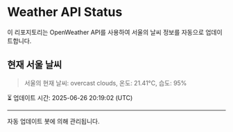 
# Weather API Status

이 리포지토리는 OpenWeather API를 사용하여 서울의 날씨 정보를 자동으로 업데이트합니다.

## 현재 서울 날씨
> 서울의 현재 날씨: overcast clouds, 온도: 21.41°C, 습도: 95%

⏳ 업데이트 시간: 2025-06-26 20:19:02 (UTC)

---
자동 업데이트 봇에 의해 관리됩니다.
